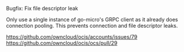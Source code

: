 Bugfix: Fix file descriptor leak

Only use a single instance of go-micro's GRPC client as it already
does connection pooling. This prevents connection and file descriptor leaks.

<https://github.com/owncloud/ocis/accounts/issues/79>
<https://github.com/owncloud/ocis/ocs/pull/29>
